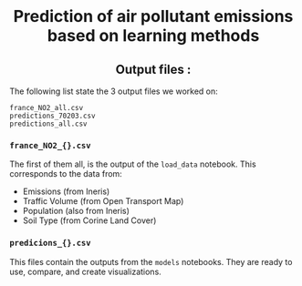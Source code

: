 <br />
<div align="center">

  <h1 align="center">Prediction of air pollutant emissions based on learning methods</h1>

  <h2 align="center">
    Output files :
  </h2>
</div>

The following list state the 3 output files we worked on:

```
france_NO2_all.csv
predictions_70203.csv
predictions_all.csv
```

### ```france_NO2_{}.csv```
The first of them all, is the output of the ```load_data``` notebook. This corresponds to the data from:
* Emissions (from Ineris)
* Traffic Volume (from Open Transport Map)
* Population (also from Ineris)
* Soil Type (from Corine Land Cover)

### ```predicions_{}.csv```
This files contain the outputs from the ```models``` notebooks. They are ready to use, compare, and create visualizations.